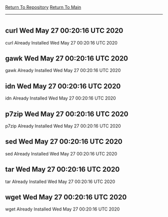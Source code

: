 [Return To Repository](https://github.com/deathbybandaid/piholeparser/)
[Return To Main](https://github.com/deathbybandaid/piholeparser/blob/master/RecentRunLogs/Mainlog.md)
____________________________________
# 
## curl Wed May 27 00:20:16 UTC 2020
curl Already Installed Wed May 27 00:20:16 UTC 2020
## gawk Wed May 27 00:20:16 UTC 2020
gawk Already Installed Wed May 27 00:20:16 UTC 2020
## idn Wed May 27 00:20:16 UTC 2020
idn Already Installed Wed May 27 00:20:16 UTC 2020
## p7zip Wed May 27 00:20:16 UTC 2020
p7zip Already Installed Wed May 27 00:20:16 UTC 2020
## sed Wed May 27 00:20:16 UTC 2020
sed Already Installed Wed May 27 00:20:16 UTC 2020
## tar Wed May 27 00:20:16 UTC 2020
tar Already Installed Wed May 27 00:20:16 UTC 2020
## wget Wed May 27 00:20:16 UTC 2020
wget Already Installed Wed May 27 00:20:16 UTC 2020
